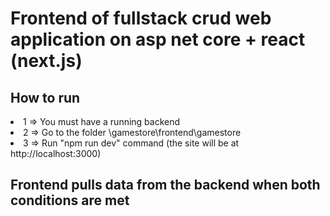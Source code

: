 <H1>Frontend of fullstack crud web application on asp net core + react (next.js)</H1>
<H2>How to run</H2>
<li>1 => You must have a running backend</li>
<li>2 => Go to the folder \gamestore\frontend\gamestore</li>
<li>3 => Run "npm run dev" command (the site will be at http://localhost:3000)</li>
<H2>Frontend pulls data from the backend when both conditions are met</H2>
